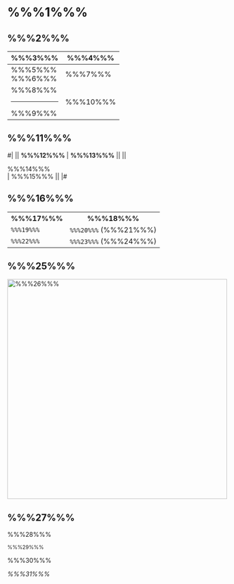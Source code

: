 # %%%1%%%

## %%%2%%%

| %%%3%%%                               | %%%4%%%  |
| ----------------------------------------- | ------------ |
| %%%5%%% <br> %%%6%%%  | %%%7%%%        |
| %%%8%%% <hr> %%%9%%%    | %%%10%%%        |

## %%%11%%%

#|
|| **%%%12%%%** | **%%%13%%%** ||
||
<div class="note">
    %%%14%%%
</div>
| %%%15%%% ||
|#

## %%%16%%%

<table>
<tbody>
<tr>
  <th>%%%17%%%</th><th>%%%18%%%</th>
</tr>
<tr>
  <td><code>%%%19%%%</code></td>
  <td><code>%%%20%%%</code> (%%%21%%%)</td>
</tr>
<tr>
  <td><code>%%%22%%%</code></td>
  <td><code>%%%23%%%</code> (%%%24%%%)</td>
</tr>
</tbody>
</table>

## %%%25%%%

<img src="https://ya.ru/image.png" alt="%%%26%%%" width="500"/>

## %%%27%%%

<span>%%%28%%%</span>

<small>%%%29%%%</small>

<bold>%%%30%%%</bold>

<i>%%%31%%%</i>
